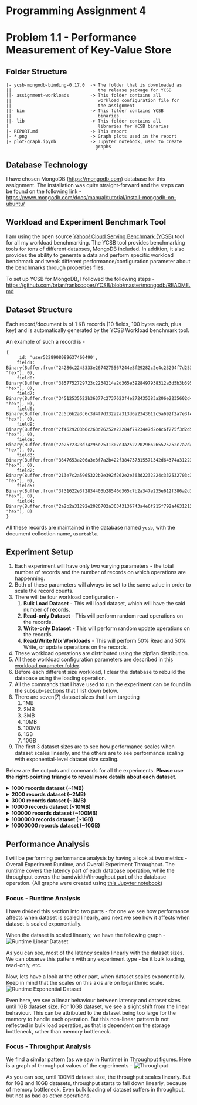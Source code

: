 # Programming Assignment 4
# Problem 1.1 - Performance Measurement of Key-Value Store

## Folder Structure
```
|- ycsb-mongodb-binding-0.17.0  -> The folder that is downloaded as 
||                                 the release package for YCSB
||- assignment-workloads        -> This folder contains all 
||                                 workload configuration file for 
||                                 the assignment
||- bin                         -> This folder contains YCSB 
||                                 binaries
||- lib                         -> This folder contains all      
|                                  libraries for YCSB binaries
|- REPORT.md                    -> This report
|- *.png                        -> Graph plots used in the report
|- plot-graph.ipynb             -> Jupyter notebook, used to create 
                                  graphs
```

## Database Technology

I have chosen MongoDB (https://mongodb.com) database for this assignment. The installation was quite straight-forward and the steps can be found on the following link - https://www.mongodb.com/docs/manual/tutorial/install-mongodb-on-ubuntu/

## Workload and Experiment Benchmark Tool

I am using the open source [Yahoo! Cloud Serving Benchmark (YCSB)](https://ycsb.site) tool for all my workload benchmarking. The YCSB tool provides benchmarking tools for tons of different databses, MongoDB included. In addition, it also provides the ability to generate a data and perform specific workload benchmark and tweak different performance/configuration parameter about the benchmarks through properties files.

To set up YCSB for MongoDB, I followed the following steps - https://github.com/brianfrankcooper/YCSB/blob/master/mongodb/README.md

## Dataset Structure
Each record/document is of 1 KB records (10 fields, 100 bytes each, plus key) and is automatically generated by the YCSB Workload benchmark tool.

An example of such a record is -
```
{
    _id: 'user5228908089637460490',
    field1: Binary(Buffer.from("24286c2243333e2674275567244e3f29282c2e4c23294f7d25392c392f2423483531562b353566223070283f36392b3e38567d3b367c322c2c215b653d252c2035282c29762b506b2a412f384375354d2d203e7c3d3c7a3a5c213e563724303a333c7222", "hex"), 0),
    field0: Binary(Buffer.from("3857752729723c2234214a2d365e3928497938312a3d5b3b395e612e373e3e5c3325256a254f33283f3c3f4d733b3976283a3c253778354b633e247226232e29572d36377a234433345039295e2534426f3323682b58733e4e313c3c3634246a274d652f", "hex"), 0),
    field7: Binary(Buffer.from("34512535522b36377c2737623f4e272435383a206e2235602d4033384d272a5637203e343d40212c5721383f7a2e497f364c313c56312a487922203c3c4b312c4f39394e3f305123214d6f3f3e303b523530433b354c3339502d3f352c344239205c6f2a", "hex"), 0),
    field6: Binary(Buffer.from("2c5c6b2a3c6c3d4f7d332a2a313d6a2343612c5a692f2a7e3f4d292059352f312a304a373f4d6b2a5d2f2c3b7637482535497732277a3a492b2c416b2f533b2d4f372a5367363f7c393422383f703b323c285a792d3c7e3f406b39266c2247793b376e37", "hex"), 0),
    field9: Binary(Buffer.from("2f4629203b6c263d26252e22284f79234e7d2c4c6f275f3d2d5027242b7c325935355f25224f2d31582f2e4a653f552727482d2c23643c5a37312b362c52212d3f342d4329254137213620312e30262b2c31396c385b6b274e272c492d3854392932642b", "hex"), 0),
    field8: Binary(Buffer.from("2e2572323d74295e2531307e3a2522202966265525252c7a2d407f2359233634362944732c2b2a24223a3c297e2e56612259693b286c31463b352f6e2d287232217436413f21277e39322c21446b213338315a7b2144732e353e3928683b38263b382a2d", "hex"), 0),
    field3: Binary(Buffer.from("3647653a206a3e3f7a2b422f384737315571342d64374a31223d38355c2f34587726402d36403929512b204175275c753547672f572325326233252e2b373c3530323d567f2b56753f472f3d5c332039282129303c40332832382d38662a50672955793e", "hex"), 0),
    field2: Binary(Buffer.from("213e7c2a5965322b2e392f262e2e363d2232224c332532703c35242c29703b4d3539476b26487f322b3a313522244c21223f743e3566284379225873304f732f42672238702f5a653e577f2e5e23244d753e5b672f32603e452b373b222036662a46372c", "hex"), 0),
    field5: Binary(Buffer.from("3f31622e3f2834403b28546d365c7b2a347e235e612f386a2d353429582d3d357e235363284f7b2f3d3a2f212c2153693225262c527f3023243d4c7d285d27283d26363d6a374979315a672f2d6c3223603e4a27354a672e442f20542128442b3e212a31", "hex"), 0),
    field4: Binary(Buffer.from("2a2b2a31292e2026702a36343136743a4e6f215f792a463121282235572934473920503920467b262d3e3f247c37592b3551372823303b2a74333260325c212434222029762f376c21513f2d5b33384727242f602357673e2c203f392e2c3d2c3c3a662f", "hex"), 0)
}
```
All these records are maintained in the database named `ycsb`, with the document collection name, `usertable`.

## Experiment Setup
1. Each experiment will have only two varying parameters - the total number of records and the number of records on which operations are happenning.
2. Both of these parameters will always be set to the same value in order to scale the record counts.
3. There will be four workload configuration -
   1. **Bulk Load Dataset** - This will load dataset, which will have the said number of records.
   2. **Read-only Dataset** - This will perform random read operations on the records.
   3. **Write-only Dataset** - This will perform random update operations on the records.
   4. **Read/Write Mix Workloads** - This will perform 50% Read and 50% Write, or update operations on the records.
4. These workload operations are distributed using the zipfian distribution.
5. All these workload configuration parameters are described in [this workload parameter folder](ycsb-mongodb-binding-0.17.0/assignment-workloads/).
6. Before each different size workload, I clear the database to rebuild the database using the loading operation.
7. All the commands that I have used to run the experiment can be found in the subsub-sections that I list down below.
8. There are seven(7) dataset sizes that I am targeting
   1. 1MB
   2. 2MB
   3. 3MB
   4. 10MB
   5. 100MB
   6. 1GB
   7. 10GB
9. The first 3 dataset sizes are to see how performance scales when dataset scales linearly, and the others are to see performance scaling with exponential-level dataset size scaling.

Below are the outputs and commands for all the experiments. **Please use the right-pointing triangle to reveal more details about each dataset**.

<details>
<summary><b> 1000 records dataset (~1MB) </b></summary>

1. Load Dataset
```
❯ ./bin/ycsb load mongodb -s -P assignment-workloads/load-workload -p recordcount=1000
...
YCSB Client 0.17.0

Loading workload...
Starting test.
2022-10-20 23:22:10:502 0 sec: 0 operations; est completion in 0 second 
mongo client connection created with mongodb://localhost:27017/ycsb?w=1
...
[OVERALL], RunTime(ms), 1211
[OVERALL], Throughput(ops/sec), 825.7638315441784
...
[INSERT], Operations, 1000
[INSERT], AverageLatency(us), 695.263
[INSERT], MinLatency(us), 152
[INSERT], MaxLatency(us), 73983
[INSERT], 95thPercentileLatency(us), 1318
[INSERT], 99thPercentileLatency(us), 1963
[INSERT], Return=OK, 1000
```
2. Read-Only Dataset
```
❯ ./bin/ycsb run mongodb -s -P assignment-workloads/read-only-workload -p recordcount=1000
...
YCSB Client 0.17.0

Loading workload...
Starting test.
2022-10-20 23:48:16:047 0 sec: 0 operations; est completion in 0 second 
mongo client connection created with mongodb://localhost:27017/ycsb?w=1
...
[OVERALL], RunTime(ms), 1370
[OVERALL], Throughput(ops/sec), 729.92700729927
...
[READ], Operations, 1000
[READ], AverageLatency(us), 826.64
[READ], MinLatency(us), 161
[READ], MaxLatency(us), 64447
[READ], 95thPercentileLatency(us), 1530
[READ], 99thPercentileLatency(us), 2617
[READ], Return=OK, 1000
...
```
3. Write-Only (Update-Only) Dataset
```
❯ ./bin/ycsb run mongodb -s -P assignment-workloads/write-only-workload -p recordcount=1000
...
YCSB Client 0.17.0

Loading workload...
Starting test.
2022-10-21 00:11:08:834 0 sec: 0 operations; est completion in 0 second 
mongo client connection created with mongodb://localhost:27017/ycsb?w=1
...
[OVERALL], RunTime(ms), 1568
[OVERALL], Throughput(ops/sec), 637.7551020408164
...
[UPDATE], Operations, 1000
[UPDATE], AverageLatency(us), 958.0
[UPDATE], MinLatency(us), 178
[UPDATE], MaxLatency(us), 65663
[UPDATE], 95thPercentileLatency(us), 2211
[UPDATE], 99thPercentileLatency(us), 3505
[UPDATE], Return=OK, 1000
```
4. Read-Write Mixed Workload
```
❯ ./bin/ycsb run mongodb -s -P assignment-workloads/read-write-workload -p recordcount=1000
...
YCSB Client 0.17.0

Loading workload...
Starting test.
2022-10-21 00:18:18:714 0 sec: 0 operations; est completion in 0 second 
mongo client connection created with mongodb://localhost:27017/ycsb?w=1
...
[OVERALL], RunTime(ms), 1532
[OVERALL], Throughput(ops/sec), 652.7415143603133
...
[READ], Operations, 496
[READ], AverageLatency(us), 920.4092741935484
[READ], MinLatency(us), 194
[READ], MaxLatency(us), 13647
[READ], 95thPercentileLatency(us), 2189
[READ], 99thPercentileLatency(us), 3841
[READ], Return=OK, 496
...
[UPDATE], Operations, 504
[UPDATE], AverageLatency(us), 1020.0555555555555
[UPDATE], MinLatency(us), 206
[UPDATE], MaxLatency(us), 60959
[UPDATE], 95thPercentileLatency(us), 2343
[UPDATE], 99thPercentileLatency(us), 3543
[UPDATE], Return=OK, 504
```
</details>

<details>
<summary><b> 2000 records dataset (~2MB) </b></summary>

1. Load Dataset
```
❯ ./bin/ycsb load mongodb -s -P assignment-workloads/load-workload -p recordcount=2000 -p operationcount=2000
...
YCSB Client 0.17.0

Loading workload...
Starting test.
2022-10-21 00:44:00:341 0 sec: 0 operations; est completion in 0 second 
mongo client connection created with mongodb://localhost:27017/ycsb?w=1
...
[OVERALL], RunTime(ms), 1592
[OVERALL], Throughput(ops/sec), 1256.2814070351758
...
[INSERT], Operations, 2000
[INSERT], AverageLatency(us), 532.461
[INSERT], MinLatency(us), 146
[INSERT], MaxLatency(us), 73663
[INSERT], 95thPercentileLatency(us), 1051
[INSERT], 99thPercentileLatency(us), 1644
[INSERT], Return=OK, 2000
```
2. Read-Only Dataset
```
❯ ./bin/ycsb run mongodb -s -P assignment-workloads/read-only-workload -p recordcount=2000 -p operationcount=2000
YCSB Client 0.17.0

Loading workload...
Starting test.
2022-10-21 00:44:56:254 0 sec: 0 operations; est completion in 0 second 
mongo client connection created with mongodb://localhost:27017/ycsb?w=1
...
[OVERALL], RunTime(ms), 1686
[OVERALL], Throughput(ops/sec), 1186.2396204033214
...
[READ], Operations, 2000
[READ], AverageLatency(us), 585.2645
[READ], MinLatency(us), 151
[READ], MaxLatency(us), 61663
[READ], 95thPercentileLatency(us), 1176
[READ], 99thPercentileLatency(us), 1731
[READ], Return=OK, 2000
...
```
3. Write-only (Update-only) Dataset
```
❯ ./bin/ycsb run mongodb -s -P assignment-workloads/write-only-workload -p recordcount=2000 -p operationcount=2000
...
YCSB Client 0.17.0

Loading workload...
Starting test.
2022-10-21 08:55:19:868 0 sec: 0 operations; est completion in 0 second 
mongo client connection created with mongodb://localhost:27017/ycsb?w=1
...
[OVERALL], RunTime(ms), 1668
[OVERALL], Throughput(ops/sec), 1199.0407673860911
...
[UPDATE], Operations, 2000
[UPDATE], AverageLatency(us), 592.7745
[UPDATE], MinLatency(us), 166
[UPDATE], MaxLatency(us), 61919
[UPDATE], 95thPercentileLatency(us), 1136
[UPDATE], 99thPercentileLatency(us), 1523
[UPDATE], Return=OK, 2000
```
4. Read-Write Mixed Dataset
```
❯ ./bin/ycsb run mongodb -s -P assignment-workloads/read-write-workload -p recordcount=2000 -p operationcount=2000
...
YCSB Client 0.17.0

Loading workload...
Starting test.
2022-10-21 08:56:24:723 0 sec: 0 operations; est completion in 0 second 
mongo client connection created with mongodb://localhost:27017/ycsb?w=1
...
[OVERALL], RunTime(ms), 1727
[OVERALL], Throughput(ops/sec), 1158.0775911986102
...
[READ], Operations, 998
[READ], AverageLatency(us), 597.7354709418838
[READ], MinLatency(us), 156
[READ], MaxLatency(us), 9847
[READ], 95thPercentileLatency(us), 1194
[READ], 99thPercentileLatency(us), 1744
[READ], Return=OK, 998
...
[UPDATE], Operations, 1002
[UPDATE], AverageLatency(us), 653.4690618762475
[UPDATE], MinLatency(us), 169
[UPDATE], MaxLatency(us), 56543
[UPDATE], 95thPercentileLatency(us), 1136
[UPDATE], 99thPercentileLatency(us), 1607
[UPDATE], Return=OK, 1002
```
</details>

<details>
<summary><b> 3000 records dataset (~3MB) </b></summary>

1. Load Dataset
```
❯ ./bin/ycsb load mongodb -s -P assignment-workloads/load-workload -p recordcount=3000 -p operationcount=3000
...
YCSB Client 0.17.0

Loading workload...
Starting test.
2022-10-21 08:58:30:905 0 sec: 0 operations; est completion in 0 second 
mongo client connection created with mongodb://localhost:27017/ycsb?w=1
...
[OVERALL], RunTime(ms), 1776
[OVERALL], Throughput(ops/sec), 1689.1891891891892
...
[INSERT], Operations, 3000
[INSERT], AverageLatency(us), 416.44233333333335
[INSERT], MinLatency(us), 145
[INSERT], MaxLatency(us), 73151
[INSERT], 95thPercentileLatency(us), 825
[INSERT], 99thPercentileLatency(us), 1244
[INSERT], Return=OK, 3000
```
2. Read-Only Dataset
```
❯ ./bin/ycsb run mongodb -s -P assignment-workloads/read-only-workload -p recordcount=3000 -p operationcount=3000
...
YCSB Client 0.17.0

Loading workload...
Starting test.
2022-10-21 09:01:21:175 0 sec: 0 operations; est completion in 0 second 
mongo client connection created with mongodb://localhost:27017/ycsb?w=1
...
[OVERALL], RunTime(ms), 1913
[OVERALL], Throughput(ops/sec), 1568.2174594877156
...
[READ], Operations, 3000
[READ], AverageLatency(us), 479.317
[READ], MinLatency(us), 147
[READ], MaxLatency(us), 63903
[READ], 95thPercentileLatency(us), 941
[READ], 99thPercentileLatency(us), 1380
[READ], Return=OK, 3000
...
```
3. Write-only (Update-only) Dataset
```
❯ ./bin/ycsb run mongodb -s -P assignment-workloads/write-only-workload -p recordcount=3000 -p operationcount=3000
...
YCSB Client 0.17.0

Loading workload...
Starting test.
2022-10-21 09:03:18:322 0 sec: 0 operations; est completion in 0 second 
mongo client connection created with mongodb://localhost:27017/ycsb?w=1
...
[OVERALL], RunTime(ms), 2027
[OVERALL], Throughput(ops/sec), 1480.0197335964478
...
[UPDATE], Operations, 3000
[UPDATE], AverageLatency(us), 509.8156666666667
[UPDATE], MinLatency(us), 164
[UPDATE], MaxLatency(us), 60511
[UPDATE], 95thPercentileLatency(us), 1002
[UPDATE], 99thPercentileLatency(us), 1395
[UPDATE], Return=OK, 3000
```
4. Read-Write Mixed Dataset
```
❯ ./bin/ycsb run mongodb -s -P assignment-workloads/read-write-workload -p recordcount=3000 -p operationcount=3000
...
YCSB Client 0.17.0

Loading workload...
Starting test.
2022-10-21 09:03:48:741 0 sec: 0 operations; est completion in 0 second 
mongo client connection created with mongodb://localhost:27017/ycsb?w=1
...
[OVERALL], RunTime(ms), 2312
[OVERALL], Throughput(ops/sec), 1297.5778546712802
...
[READ], Operations, 1487
[READ], AverageLatency(us), 578.0316072629455
[READ], MinLatency(us), 151
[READ], MaxLatency(us), 9215
[READ], 95thPercentileLatency(us), 1072
[READ], 99thPercentileLatency(us), 1480
[READ], Return=OK, 1487
...
[UPDATE], Operations, 1513
[UPDATE], AverageLatency(us), 625.8565763384005
[UPDATE], MinLatency(us), 163
[UPDATE], MaxLatency(us), 58399
[UPDATE], 95thPercentileLatency(us), 1107
[UPDATE], 99thPercentileLatency(us), 1524
[UPDATE], Return=OK, 1513
```
</details>

<details>
<summary><b> 10000 records dataset (~10MB) </b></summary>

1. Load Dataset
```
❯ ./bin/ycsb load mongodb -s -P assignment-workloads/load-workload -p recordcount=10000 -p operationcount=10000
...
YCSB Client 0.17.0

Loading workload...
Starting test.
2022-10-21 12:58:16:699 0 sec: 0 operations; est completion in 0 second 
mongo client connection created with mongodb://localhost:27017/ycsb?w=1
DBWrapper: report latency for each error is false and specific error codes to track for latency are: []
...
[OVERALL], RunTime(ms), 3604
[OVERALL], Throughput(ops/sec), 2774.694783573807
...
[INSERT], Operations, 10000
[INSERT], AverageLatency(us), 303.8574
[INSERT], MinLatency(us), 121
[INSERT], MaxLatency(us), 79999
[INSERT], 95thPercentileLatency(us), 604
[INSERT], 99thPercentileLatency(us), 948
[INSERT], Return=OK, 10000
```
2. Read-Only Dataset
```
❯ ./bin/ycsb run mongodb -s -P assignment-workloads/read-only-workload -p recordcount=10000 -p operationcount=10000
...
YCSB Client 0.17.0

Loading workload...
Starting test.
2022-10-21 13:00:16:413 0 sec: 0 operations; est completion in 0 second 
mongo client connection created with mongodb://localhost:27017/ycsb?w=1
...
[OVERALL], RunTime(ms), 3888
[OVERALL], Throughput(ops/sec), 2572.01646090535
...
[READ], Operations, 10000
[READ], AverageLatency(us), 331.8481
[READ], MinLatency(us), 117
[READ], MaxLatency(us), 60543
[READ], 95thPercentileLatency(us), 696
[READ], 99thPercentileLatency(us), 1033
[READ], Return=OK, 10000
...
```
3. Write-only (Update-only) Dataset
```
❯ ./bin/ycsb run mongodb -s -P assignment-workloads/write-only-workload -p recordcount=10000 -p operationcount=10000
...
YCSB Client 0.17.0

Loading workload...
Starting test.
2022-10-21 13:02:07:420 0 sec: 0 operations; est completion in 0 second 
mongo client connection created with mongodb://localhost:27017/ycsb?w=1
...
[OVERALL], RunTime(ms), 4486
[OVERALL], Throughput(ops/sec), 2229.157378510923
...
[UPDATE], Operations, 10000
[UPDATE], AverageLatency(us), 387.5534
[UPDATE], MinLatency(us), 136
[UPDATE], MaxLatency(us), 57599
[UPDATE], 95thPercentileLatency(us), 722
[UPDATE], 99thPercentileLatency(us), 1025
[UPDATE], Return=OK, 10000
```
4. Read-Write Mixed Dataset
```
❯ ./bin/ycsb run mongodb -s -P assignment-workloads/read-write-workload -p recordcount=10000 -p operationcount=10000
...
YCSB Client 0.17.0

Loading workload...
Starting test.
2022-10-21 13:02:56:480 0 sec: 0 operations; est completion in 0 second 
mongo client connection created with mongodb://localhost:27017/ycsb?w=1
...
[OVERALL], RunTime(ms), 4526
[OVERALL], Throughput(ops/sec), 2209.456473707468
...
[READ], Operations, 5035
[READ], AverageLatency(us), 374.1527308838133
[READ], MinLatency(us), 123
[READ], MaxLatency(us), 9599
[READ], 95thPercentileLatency(us), 732
[READ], 99thPercentileLatency(us), 1175
[READ], Return=OK, 5035
...
[UPDATE], Operations, 4965
[UPDATE], AverageLatency(us), 414.08580060422963
[UPDATE], MinLatency(us), 140
[UPDATE], MaxLatency(us), 69311
[UPDATE], 95thPercentileLatency(us), 743
[UPDATE], 99thPercentileLatency(us), 1133
[UPDATE], Return=OK, 4965
```
</details>

<details>
<summary><b> 100000 records dataset (~100MB) </b></summary>

1. Load Dataset
```
❯ ./bin/ycsb load mongodb -s -P assignment-workloads/load-workload -p recordcount=100000 -p operationcount=100000
YCSB Client 0.17.0

Loading workload...
Starting test.
2022-10-21 13:04:12:975 0 sec: 0 operations; est completion in 0 second 
mongo client connection created with mongodb://localhost:27017/ycsb?w=1
...
[OVERALL], RunTime(ms), 20342
[OVERALL], Throughput(ops/sec), 4915.937469275391
...
[INSERT], Operations, 100000
[INSERT], AverageLatency(us), 194.81688
[INSERT], MinLatency(us), 109
[INSERT], MaxLatency(us), 71807
[INSERT], 95thPercentileLatency(us), 374
[INSERT], 99thPercentileLatency(us), 580
[INSERT], Return=OK, 100000
```
2. Read-Only Dataset
```
❯ ./bin/ycsb run mongodb -s -P assignment-workloads/read-only-workload -p recordcount=100000 -p operationcount=100000
...
YCSB Client 0.17.0

Loading workload...
Starting test.
2022-10-21 13:05:39:663 0 sec: 0 operations; est completion in 0 second 
mongo client connection created with mongodb://localhost:27017/ycsb?w=1
...
[OVERALL], RunTime(ms), 22122
[OVERALL], Throughput(ops/sec), 4520.386945122503
...
[READ], Operations, 100000
[READ], AverageLatency(us), 212.29259
[READ], MinLatency(us), 108
[READ], MaxLatency(us), 60575
[READ], 95thPercentileLatency(us), 431
[READ], 99thPercentileLatency(us), 673
[READ], Return=OK, 100000
...
```
3. Write-only (Update-only) Dataset
```
❯ ./bin/ycsb run mongodb -s -P assignment-workloads/write-only-workload -p recordcount=100000 -p operationcount=100000
...
YCSB Client 0.17.0

Loading workload...
Starting test.
2022-10-21 13:06:39:780 0 sec: 0 operations; est completion in 0 second 
mongo client connection created with mongodb://localhost:27017/ycsb?w=1
...
[OVERALL], RunTime(ms), 25899
[OVERALL], Throughput(ops/sec), 3861.152940267964
...
[UPDATE], Operations, 100000
[UPDATE], AverageLatency(us), 249.36985
[UPDATE], MinLatency(us), 129
[UPDATE], MaxLatency(us), 58559
[UPDATE], 95thPercentileLatency(us), 453
[UPDATE], 99thPercentileLatency(us), 671
[UPDATE], Return=OK, 100000
```
4. Read-Write Mixed Dataset
```
❯ ./bin/ycsb run mongodb -s -P assignment-workloads/read-write-workload -p recordcount=100000 -p operationcount=100000
...
YCSB Client 0.17.0

Loading workload...
Starting test.
2022-10-21 13:08:10:207 0 sec: 0 operations; est completion in 0 second 
mongo client connection created with mongodb://localhost:27017/ycsb?w=1
...
[OVERALL], RunTime(ms), 27299
[OVERALL], Throughput(ops/sec), 3663.1378438770653
...
[READ], Operations, 49646
[READ], AverageLatency(us), 248.4609636224469
[READ], MinLatency(us), 116
[READ], MaxLatency(us), 10967
[READ], 95thPercentileLatency(us), 451
[READ], 99thPercentileLatency(us), 693
[READ], Return=OK, 49646
...
[UPDATE], Operations, 50354
[UPDATE], AverageLatency(us), 277.31485085593994
[UPDATE], MinLatency(us), 129
[UPDATE], MaxLatency(us), 59743
[UPDATE], 95thPercentileLatency(us), 488
[UPDATE], 99thPercentileLatency(us), 731
[UPDATE], Return=OK, 50354
```
</details>

<details>
<summary><b> 1000000 records dataset (~1GB) </b></summary>

1. Load Dataset
```
❯ ./bin/ycsb load mongodb -s -P assignment-workloads/load-workload -p recordcount=1000000 -p operationcount=1000000
...
YCSB Client 0.17.0

Loading workload...
Starting test.
2022-10-21 13:11:50:798 0 sec: 0 operations; est completion in 0 second 
mongo client connection created with mongodb://localhost:27017/ycsb?w=1
... 
[OVERALL], RunTime(ms), 200962
[OVERALL], Throughput(ops/sec), 4976.065126740379
...
[INSERT], Operations, 1000000
[INSERT], AverageLatency(us), 197.261369
[INSERT], MinLatency(us), 107
[INSERT], MaxLatency(us), 83775
[INSERT], 95thPercentileLatency(us), 372
[INSERT], 99thPercentileLatency(us), 534
[INSERT], Return=OK, 1000000
```
2. Read-Only Dataset
```
❯ ./bin/ycsb run mongodb -s -P assignment-workloads/read-only-workload -p recordcount=1000000 -p operationcount=1000000
...
YCSB Client 0.17.0

Loading workload...
Starting test.
2022-10-21 13:29:01:692 0 sec: 0 operations; est completion in 0 second 
mongo client connection created with mongodb://localhost:27017/ycsb?w=1
...
[OVERALL], RunTime(ms), 203949
[OVERALL], Throughput(ops/sec), 4903.186580958965
...
[READ], Operations, 1000000
[READ], AverageLatency(us), 200.261454
[READ], MinLatency(us), 107
[READ], MaxLatency(us), 59231
[READ], 95thPercentileLatency(us), 370
[READ], 99thPercentileLatency(us), 552
[READ], Return=OK, 1000000
...
```
3. Write-only (Update-only) Dataset
```
❯ ./bin/ycsb run mongodb -s -P assignment-workloads/write-only-workload -p recordcount=1000000 -p operationcount=1000000
...
YCSB Client 0.17.0

Loading workload...
Starting test.
2022-10-21 13:39:45:725 0 sec: 0 operations; est completion in 0 second 
mongo client connection created with mongodb://localhost:27017/ycsb?w=1
...
[OVERALL], RunTime(ms), 248519
[OVERALL], Throughput(ops/sec), 4023.837211641766
...
[UPDATE], Operations, 1000000
[UPDATE], AverageLatency(us), 244.286818
[UPDATE], MinLatency(us), 127
[UPDATE], MaxLatency(us), 56447
[UPDATE], 95thPercentileLatency(us), 423
[UPDATE], 99thPercentileLatency(us), 586
[UPDATE], Return=OK, 1000000
```
4. Read-Write Mixed Dataset
```
❯ ./bin/ycsb run mongodb -s -P assignment-workloads/read-write-workload -p recordcount=1000000 -p operationcount=1000000
...
YCSB Client 0.17.0

Loading workload...
Starting test.
2022-10-21 13:45:01:625 0 sec: 0 operations; est completion in 0 second 
mongo client connection created with mongodb://localhost:27017/ycsb?w=1
...
[OVERALL], RunTime(ms), 253346
[OVERALL], Throughput(ops/sec), 3947.1710624995067
...
[READ], Operations, 500568
[READ], AverageLatency(us), 234.65093453836442
[READ], MinLatency(us), 112
[READ], MaxLatency(us), 54783
[READ], 95thPercentileLatency(us), 401
[READ], 99thPercentileLatency(us), 570
[READ], Return=OK, 500568
...
[UPDATE], Operations, 499432
[UPDATE], AverageLatency(us), 263.14675471335437
[UPDATE], MinLatency(us), 128
[UPDATE], MaxLatency(us), 8407
[UPDATE], 95thPercentileLatency(us), 437
[UPDATE], 99thPercentileLatency(us), 617
[UPDATE], Return=OK, 499432
```
</details>

<details>
<summary><b> 10000000 records dataset (~10GB) </b></summary>

1. Load Dataset
```
❯ ./bin/ycsb load mongodb -s -P assignment-workloads/load-workload -p recordcount=10000000 -p operationcount=10000000
...
YCSB Client 0.17.0

Loading workload...
Starting test.
2022-10-21 13:51:54:529 0 sec: 0 operations; est completion in 0 second 
mongo client connection created with mongodb://localhost:27017/ycsb?w=1
...
[OVERALL], RunTime(ms), 1968504
[OVERALL], Throughput(ops/sec), 5079.999837440006
...
[INSERT], Operations, 10000000
[INSERT], AverageLatency(us), 193.8301929
[INSERT], MinLatency(us), 107
[INSERT], MaxLatency(us), 302079
[INSERT], 95thPercentileLatency(us), 359
[INSERT], 99thPercentileLatency(us), 513
[INSERT], Return=OK, 10000000
```
2. Read-Only Dataset
```
❯ ./bin/ycsb run mongodb -s -P assignment-workloads/read-only-workload -p recordcount=10000000 -p operationcount=10000000
...
YCSB Client 0.17.0

Loading workload...
Starting test.
2022-10-21 14:37:18:362 0 sec: 0 operations; est completion in 0 second 
mongo client connection created with mongodb://localhost:27017/ycsb?w=1
...
[OVERALL], RunTime(ms), 3176793
[OVERALL], Throughput(ops/sec), 3147.8286435408286
...
[READ], Operations, 10000000
[READ], AverageLatency(us), 313.9038684
[READ], MinLatency(us), 107
[READ], MaxLatency(us), 72895
[READ], 95thPercentileLatency(us), 612
[READ], 99thPercentileLatency(us), 749
[READ], Return=OK, 10000000
...
```
3. Write-only (Update-only) Dataset
```
❯ ./bin/ycsb run mongodb -s -P assignment-workloads/write-only-workload -p recordcount=10000000 -p operationcount=10000000
...
YCSB Client 0.17.0

Loading workload...
Starting test.
2022-10-21 15:55:07:405 0 sec: 0 operations; est completion in 0 second 
mongo client connection created with mongodb://localhost:27017/ycsb?w=1
...
[OVERALL], RunTime(ms), 4326840
[OVERALL], Throughput(ops/sec), 2311.1554852964287
...
[UPDATE], AverageLatency(us), 428.107673
[UPDATE], MinLatency(us), 128
[UPDATE], MaxLatency(us), 87551
[UPDATE], 95thPercentileLatency(us), 746
[UPDATE], 99thPercentileLatency(us), 1231
[UPDATE], Return=OK, 10000000
```
4. Read-Write Mixed Dataset
```
❯ ./bin/ycsb run mongodb -s -P assignment-workloads/read-write-workload -p recordcount=10000000 -p operationcount=10000000
...
YCSB Client 0.17.0

Loading workload...
Starting test.
2022-10-21 19:23:33:425 0 sec: 0 operations; est completion in 0 second 
mongo client connection created with mongodb://localhost:27017/ycsb?w=1
...
[OVERALL], RunTime(ms), 4174540
[OVERALL], Throughput(ops/sec), 2395.473513249364
...
[READ], Operations, 5000998
[READ], AverageLatency(us), 393.37873300489224
[READ], MinLatency(us), 111
[READ], MaxLatency(us), 62719
[READ], 95thPercentileLatency(us), 696
[READ], 99thPercentileLatency(us), 1085
[READ], Return=OK, 5000998
...
[UPDATE], Operations, 4999002
[UPDATE], AverageLatency(us), 431.69897591559277
[UPDATE], MinLatency(us), 127
[UPDATE], MaxLatency(us), 72703
[UPDATE], 95thPercentileLatency(us), 750
[UPDATE], 99thPercentileLatency(us), 1161
[UPDATE], Return=OK, 4999002
```
</details>

## Performance Analysis
I will be performing performance analysis by having a look at two metrics - Overall Experiment Runtime, and Overall Experiment Throughput. The runtime covers the latency part of each database operation, while the throughput covers the bandwidth/throughput part of the database operation.
(All graphs were created using [this Jupyter notebook](plot-graph.ipynb))
### Focus - Runtime Analysis
I have divided this section into two parts - for one we see how performance affects when dataset is scaled linearly, and next we see how it affects when dataset is scaled exponentially.

When the dataset is scaled linearly, we have the following graph -
![Runtime Linear Dataset](runtime-linear.png)

As you can see, most of the latency scales linearly with the dataset sizes. We can observe this pattern with any experiment type - be it bulk loading, read-only, etc.

Now, lets have a look at the other part, when dataset scales exponentially. Keep in mind that the scales on this axis are on logarithmic scale.
![Runtime Exponential Dataset](runtime-exp.png)

Even here, we see a linear behaviour between latency and dataset sizes until 1GB dataset size. For 10GB dataset, we see a slight shift from the linear behaviour. This can be attributed to the dataset being too large for the memory to handle each operation. But this non-linear pattern is not reflected in bulk load operation, as that is dependent on the storage bottleneck, rather than memory bottleneck.

### Focus - Throughput Analysis
We find a similar pattern (as we saw in Runtime) in Throughput figures. Here is a graph of throughput values of the experiments -
![Throughput](thput.png)

As you can see, until 100MB dataset size, the throughput scales linearly. But for 1GB and 10GB datasets, throughput starts to fall down linearly, because of memory bottleneck. Even bulk loading of dataset suffers in throughput, but not as bad as other operations.